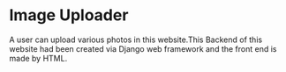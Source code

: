 # Image Uploader
 A user can upload various photos in this website.This Backend of this website had been created via Django web framework and the front end is made by HTML.
